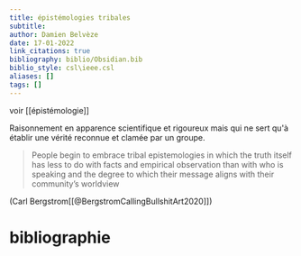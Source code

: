 ```yaml
---
title: épistémologies tribales
subtitle:
author: Damien Belvèze
date: 17-01-2022
link_citations: true
bibliography: biblio/Obsidian.bib
biblio_style: csl\ieee.csl
aliases: []
tags: []
---
```

voir [[épistémologie]]

Raisonnement en apparence scientifique et rigoureux mais qui ne sert qu'à établir une vérité reconnue et clamée par un groupe.

>People begin to embrace tribal epistemologies in which the truth itself has less to do with facts and empirical observation than with who is speaking and the degree to which their message aligns with their community’s worldview

(Carl Bergstrom[[@BergstromCallingBullshitArt2020]])


# bibliographie

